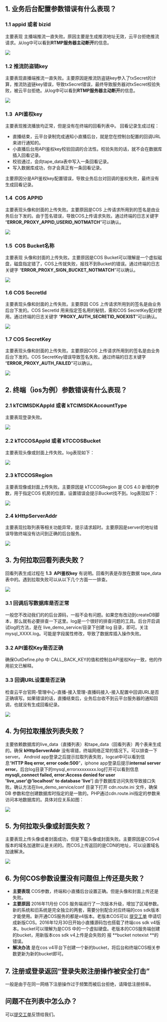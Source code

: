## 1. 业务后台配置参数错误有什么表现？
### 1.1 appid 或者 bizid 
主要表现 主播端推流一直失败。原因主要是生成推流地址无效，云平台拒绝推流请求。从log中可以看到**RTMP服务器主动断开**的信息。

![](http://imgcache.tcecqpoc.fsphere.cn/image/mc.qcloudimg.com/static/img/e3b6f9f974f561e0e3ef182580445673/image.png)

### 1.2 推流防盗链key 
主要表现直播端推流一直失败。主要原因是推流防盗链key参入了txSecret的计算，推流防盗链key错误，导致txSecret错误，最终导致服务器对txSecret校验失败，被云平台拒绝。从log中可以看到**RTMP服务器主动断开**的信息。

![](http://imgcache.tcecqpoc.fsphere.cn/image/mc.qcloudimg.com/static/img/fca49e4e78c906ff27461fa8594b6d58/image.png)

### 1.3  API鉴权key 
主要表现推流播放均正常，但是没有在终端的回看列表中。
回看记录生成过程：
- 直播结束，云平台录制完成通知小直播后台，就是您在控制台配置的回调URL来进行通知的。
- 小直播后台用API鉴权key校验回调的合法性。校验失败的话，就不会在数据库插入回看记录。
- 校验通过，会向tape_data表中写入一条回看记录。
- 写入数据库成功，你才会真正有一条回看记录。
 
主要原因分是API鉴权key配置错误，导致业务后台对回调的鉴权失败，最终没有生成回看记录。

### 1.4  COS APPID 
主要表现头像和封面的上传失败。主要原因是COS 上传请求所用到的签名是由业务后台下发的。由于签名错误，导致COS上传请求失败。通过终端的日志关键字 “**ERROR_PROXY_APPID_USERID_NOTMATCH**”可以确认。

![](http://imgcache.tcecqpoc.fsphere.cn/image/mc.qcloudimg.com/static/img/378e8a055f12f6aa77b2958ad1c3f149/image.png)

### 1.5  COS Bucket名称 
主要表现 头像和封面的上传失败。主要原因是COS Bucket可以理解是一个虚拟磁盘，磁盘指定错了，COS上传就失败，报找不到Bucket的错误。通过终端的日志关键字 “**ERROR_PROXY_SIGN_BUCKET_NOTMATCH**”可以确认。
 
 ![](http://imgcache.tcecqpoc.fsphere.cn/image/mc.qcloudimg.com/static/img/92e096149bef3408c9713df93ab321ac/image.png)
 
### 1.6 COS SecretId 
 主要表现头像和封面的上传失败。主要原因 COS 上传请求所用到的签名是由业务后台下发的。COS SecretId 用来指定签名用的秘钥，需和COS SecretKey配对使用。通过终端的日志关键字 “**PROXY_AUTH_SECRETID_NOEXIST**”可以确认。
 
 ![](http://imgcache.tcecqpoc.fsphere.cn/image/mc.qcloudimg.com/static/img/3fbfd0180fc165784c1ce30e513be5c7/image.png)
 
### 1.7  COS SecretKey 
 主要表现头像和封面的上传失败。主要原因COS 上传请求所用到的签名是由业务后台下发的。COS SecretKey错误导致签名失败。通过终端的日志关键字 “**ERROR_PROXY_AUTH_FAILED**”可以确认。
 
 ![](http://imgcache.tcecqpoc.fsphere.cn/image/mc.qcloudimg.com/static/img/f1ac76d8ea4b70b883c4a45d74ee888d/image.png)

## 2. 终端（ios为例）参数错误有什么表现？
### 2.1 kTCIMSDKAppId 或者 kTCIMSDKAccountType
主要表现登录失败。

![](http://imgcache.tcecqpoc.fsphere.cn/image/mc.qcloudimg.com/static/img/0b18fc2a7d5f7f86bbd4d56f743cee1e/image.png)

### 2.2 kTCCOSAppId 或者 kTCCOSBucket
主要表现头像或封面上传失败。log表现如下：

![](http://imgcache.tcecqpoc.fsphere.cn/image/mc.qcloudimg.com/static/img/4192cf72b525664098fb69cd2e02ba7c/image.png)

### 2.3 kTCCOSRegion 
主要表现像或封面上传失败。主要原因是 kTCCOSRegion 是 COS 4.0 新增的参数，用于指定COS 机房的位置，设置错误会提示Bucket找不到。log表现如下：

![](http://imgcache.tcecqpoc.fsphere.cn/image/mc.qcloudimg.com/static/img/b023701ec5c2fe69ab35816b422afe16/image.png)

### 2.4 kHttpServerAddr 
主要表现拉取列表等相关功能异常，提示请求超时。主要原因是server的地址错误导致终端没有访问到正确的后台服务。

![](http://imgcache.tcecqpoc.fsphere.cn/image/mc.qcloudimg.com/static/img/c1ce2290019c67ae00395be67360e3d5/image.png)

## 3. 为何拉取回看列表失败？
回看列表生成过程在 **1.3  API鉴权key** 有说明。回看列表是存放在数据 tape_data表中的。遇到拉取失败可以从以下几个方面一一排查。

![](http://imgcache.tcecqpoc.fsphere.cn/image/mc.qcloudimg.com/static/img/f28487d33a502e571737bc9c687647ac/image.png)

### 3.1 回调后写数据库是否正常
 一般您不改动我们的的后台源码，一般不会有问题。如果您有改动到createDB脚本，那么就有必要排查一下这里。log是一个很好的排查问题的工具。后台开启调试log的方法，是在 live_demo_service/目录下创建 log 目录，即可。关注 mysql_XXXX.log。可能是字段属性修改，导致了数据库插入操作失败。
 
### 3.2 API鉴权Key是否正确
 确保OutDefine.php 中 CALL_BACK_KEY的值和控制台API鉴权Key一致，他的作用前文已解释。
 
### 3.3 回调URL设置是否正确
 检查云平台官网-管理中心-直播-接入管理-直播码接入-接入配置中回调URL是否正确填写。如果错误的话，直播结束后，业务后台收不到云平台服务器的通知回调，也就没有生成回看纪录。
 
![](http://imgcache.tcecqpoc.fsphere.cn/image/mc.qcloudimg.com/static/img/61187098d48fecd3f4554d45a8503aa6/image.png)

## 4. 为何拉取播放列表失败？
主要依赖数据库的live_data（直播列表）和tape_data（回看列表）两个表来生成的。确保 **kHttpServerAddr** 没有填错，终端网络正常的情况下。可以排查一下server。
Android app登录之后提示拉取列表失败，logcat中可以看到信息“**HTTP Req error, error code:500**”，iphone app登录后提示**internal server error**。后台log目录下的mysql_errorxxxxxxxx.log打开可以看到信息**mysqli_connect failed, error:Access denied for user 'live_user'@'localhost' to database 'live'**]
由于数据库访问失败导致接口失败。确认方法在live_demo_service/conf 目录下打开 cdn.route.ini 文件，确保DB 参数和您创建数据库时指定的是一致的。PHP通过cdn.route.ini指定的参数来访问本地数据库的。具体对应关系如图：

![](http://imgcache.tcecqpoc.fsphere.cn/image/mc.qcloudimg.com/static/img/1a5a63e3ac06eb9eab85a0b0ed1b8879/image.png)


## 5. 为何拉取头像或封面失败？
主要表现上传头像或者封面成功，但是下载头像或封面失败。主要原因是COSv4版本的域名加速默认是关闭的。而COS上传返回的是CDN的地址，可以设置域名加速解决。

![](http://imgcache.tcecqpoc.fsphere.cn/image/mc.qcloudimg.com/static/img/a2fd6cf344295b547d8d7c417142af45/image.png)

## 6. 为何COS参数设置没有问题但上传还是失败？
- **主要表现** COS参数，终端和小直播后台设置正确。但是头像和封面上传还是失败。
- **主要原因** 2016年11月份 COS 服务端进行了一次版本升级，增加了区域参数。新的系统和旧系统是完全独立的两套，需要分别配合对应终端的cos sdk版本才能使用。新开通COS服务的都是v4版本。老版本COS可以 [提交工单](http://console.tce.fsphere.cn/workorder/category/create?level1_id=83&level2_id=84&level1_name=%E5%AD%98%E5%82%A8%E4%B8%8ECDN&level2_name=%E5%AF%B9%E8%B1%A1%E5%AD%98%E5%82%A8%20COS) 申请切成新版COS。2016年12月30日开始小直播源码包也搭载了终端cos sdk v4版本。bucket可以理解为是COS 中的一个虚拟硬盘。老版本的COS服务端创建的bucket，用新版本cos sdk v4上传是会失败的 报 **bucket notexist **的错误。
- **解决办法** 是在cos v4平台下创建一个新的bucket，将后台和终端COS相关参数更新为新的bucket即可。

## 7. 注册或登录返回“登录失败注册操作被安全打击”
一般是由于在同一网络下注册操作过于频繁而被后台拒绝，请降低注册频率。

## 问题不在列表中怎么办？
可以[提交工单](http://console.tce.fsphere.cn/workorder/category/create?level1_id=29&level2_id=307&level1_name=%E8%A7%86%E9%A2%91%E4%B8%8E%E9%80%9A%E4%BF%A1%E6%9C%8D%E5%8A%A1&level2_name=%E7%A7%BB%E5%8A%A8%E7%9B%B4%E6%92%ADMLVB%EF%BC%88%E5%B0%8F%E7%9B%B4%E6%92%AD%EF%BC%89)反馈给我们。
